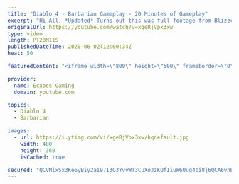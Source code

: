 ```yaml
---
title: "Diablo 4 - Barbarian Gameplay - 20 Minutes of Gameplay"
excerpt: "Hi All, *Updated* Turns out this was full footage from Blizzcon I came across some footage I hadn't seen of D4 before. Obviously the opening parts where at ..."
originalUrl: https://youtube.com/watch?v=xgeRjVpx3xw
type: video
length: PT20M11S
publishedDateTime: 2020-06-02T12:00:34Z
heat: 50

featuredContent: "<iframe width=\"800\" height=\"500\" frameborder=\"0\" src=\"https://www.youtube.com/embed/xgeRjVpx3xw\" allow=\"accelerometer; autoplay; encrypted-media; gyroscope; picture-in-picture\" allowfullscreen></iframe>"

provider:
  name: Ecxoes Gaming
  domain: youtube.com

topics:
  - Diablo 4
  - Barbarian

images:
  - url: https://i.ytimg.com/vi/xgeRjVpx3xw/hqdefault.jpg
    width: 480
    height: 360
    isCached: true

secured: "QCVNlxSx3Ke6yBiy2aI97I3G3YvvWT3CuXoJzKUfIiuW60ug4bi8j6QCA6vnB1JN/vPF0d2Ed1behcjJeu9YtzC6oUhoxm+V4GRwfkeVy0zO/PWlcMRxO9pYlspH/ljkIPPdKQpDppvyI8PlxNdtuuGWoLofCeclTvDJ2AR4tuYbZl0b2F8QoPNPWmqD2RMlRZ0Ptd3zemk16deYTrIja+vJ+L73CQ24rSmkhZhFFeWt9VLuhRD26kjhtp+Gdo0Z3pvNbKS8CSrhM0SJjnPraWk+F0L5tS+WVkCTx8R1Aa/ozbBTNeVQP4t7d26Ceq85keMnG9/KrQlFY9pZIJ/N8eOE4MXRkOAogSC0vUPLFu/zQbObq8SYKJ1oIEo1385U4zDeVEokP/bdg0vuBxlTxXrr5ET6+SArpcg94yVvm2Y=;pzPc37u5i4v9YnATyT2dpg=="
---
```



